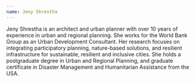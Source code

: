 ```yaml
---
name: Jeny Shrestha 
---
```


Jeny Shrestha is an architect and urban planner with over 10 years of experience in urban and regional planning. She works for the World Bank Group as an Urban Development Consultant. Her research focuses on integrating participatory planning, nature-based solutions, and resilient infrastructure for sustainable, resilient and inclusive cities. She holds a postgraduate degree in Urban and Regional Planning, and graduate certificate in Disaster Management and Humanitarian Assistance from the USA.